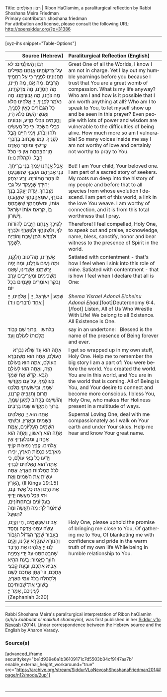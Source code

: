 <html>
<head></head>
<body>
Title: רִבּוֹן הָעוֹלָמִים | Ribon HaOlamim, a paraliturgical reflection by Rabbi Shoshana Meira Friedman<br />
Primary contributor: shoshana.friedman<br />
For attribution and license, please consult the following URL: <a href="http://opensiddur.org/?p=31386">http://opensiddur.org/?p=31386</a>
<p />
<hr />

[xyz-ihs snippet="Table-Options"]<table style="margin-left: auto; margin-right: auto;" class="draggable">
<thead><tr><th id="x" style="text-align: right;">Source (Hebrew)</th><th style="text-align: left;">Paraliturgical Reflection (English)</th></tr></thead>
<tbody>
<tr><td style="vertical-align:top;">
<div class="liturgy" lang="he">
רִבּוֹן הָעוֹלָמִים:
לֹא עַל־צִדְקוֹתֵֽינוּ אֲנַֽחְנוּ מַפִּילִים תַּחֲנוּנֵֽינוּ לְפָנֶֽיךָ
כִּי עַל רַחֲמֶֽיךָ הָרַבִּים.
מָה אָֽנוּ, מֶה חַיֵּֽינוּ,
מֶה חַסְדֵּֽנוּ, מַה צִּדְקֹתֵֽינוּ, מַה כֹּחֵֽנוּ, מַה גְּבוּרָתֵֽנוּ.
מַה נּאֹמַר לְפָנֶֽיךָ, יְיָ אֱלֹהֵֽינוּ
הֲלֹא כָּל הַגִּבּוֹרִים כְּאַֽיִן לְפָנֶֽיךָ,
וְאַנְשֵׁי הַשֵּׁם כְּלֹא הָיוּ,
וַחֲכָמִים כִּבְלִי מַדָּע,
וּנְבוֹנִים כִּבְלִי הַשְׂכֵּל.
כִּי כָּל מַעֲשֵׂינוּ תֹּהוּ וָבֹהוּ,
וִימֵי חַיֵּינוּ הֶֽבֶל לְפָנֶֽיךָ.
כְּמוֹ שֶׁכָּתוּב בְּדִבְרֵי קָדְשְׁךָ
וּמוֹתַר הָאָדָם מִן־הַבְּהֵמָה אָֽיִן כִּי הַכֹּל הָֽבֶל. <span class="citation">(קהלת נו:ז)</span> 
</span></div></td>
 
<td style="vertical-align:top;">
<div class="english" lang="en">
Great One of all the Worlds, I know I am not in charge.  
Yet I lay out my humble yearnings before you 
because I trust that You are a great womb of compassion.  
What is my life anyway?  
Who am I and how is it possible that I am worth anything at all?  
Who am I to speak to You, to let myself show up and be seen in this prayer?  
Even people with lots of power and wisdom are vulnerable to the difficulties of being alive.
How much more so am I vulnerable!  
So many voices inside me say I am not worthy of love
and certainly not worthy to pray to You.  
</div></td></tr>


<tr><td style="vertical-align:top;">
<div class="liturgy" lang="he">
אֲבָל 
אֲנַֽחְנוּ עַמְּךָ בְּנֵי בְרִיתֶךָ.
בְּנֵי אַבְרָהָם אֹהַבְךָ שֶׁנִּשְׁבַּֽעְתָּ לּוֹ בְּהַר הַמּוֹרִיָּה.
זֶרַע יִצְחָק יְחִידְךָ שֶׁנֶּעֱקַד עַל גַּבֵּי מִזְבַּחֶךָ.
עֲדַת יַעֲקֹב בִּנְךָ בְּכוֹרֶֽךָ,
שֶׁמֵּאַהֲבָתְךָ שֶׁאָהַֽבְתָּ אוֹתוֹ,
וּמִשִּׂמְחָתְךָ שֶׁשָּׂמַֽחְתָּ בּוֹ,
קָרָֽאתָ אוֹתוֹ יִשְׂרָאֵל וִישׁוּרוּן.
</span></div></td>
 
<td style="vertical-align:top;">
<div class="english" lang="en">
But! 
I am Your child, Your beloved one.  
I am part of a sacred story of seekers.  
My roots run deep into the history of my people
and before that to all species from whose evolution I descend.  
I am part of this world, a link in the love You weave. 
I am worthy of connection, and it is from this total worthiness that I pray.
</div></td></tr>


<tr><td style="vertical-align:top;">
<div class="liturgy" lang="he">
לְפִיכָךְ 
אֲנַחְנוּ חַיָּבִים לְהוֹדוֹת לְךָ, 
וּלְשַׁבֵּחֲךָ וּלְפָאֶרְֽךָ 
וּלְבָרֵךְ וּלְקַדֵּשׁ 
וְלִתֵּן שֶֽׁבַח וְהוֹדָיָה לִשְׁמֶֽךָ. 
</span></div></td>
 
<td style="vertical-align:top;">
<div class="english" lang="en">
Therefore!
I feel compelled, Holy One, to speak out and praise, 
acknowledge, name,
bless, sanctify,
honor and bear witness to the presence of Spirit in the world.  
</div></td></tr>


<tr><td style="vertical-align:top;">
<div class="liturgy" lang="he">
אַשְׁרֵֽינוּ, מַה־טּוֹב חֶלְקֵֽנוּ, וּמַה נָּעִים גּוֹרָלֵֽנוּ, וּמַה יָּפָה יְרֻשָּׁתֵֽנוּ; 
אַשְׁרֵֽינוּ, שֶׁאָנוּ מַשְׁכִּימִים וּמַעֲרִיבִים עֶרֶב וָבֹקֶר וְאוֹמְרִים פַּעֲמַיִם בְּכָל יוֹם׃
</span></div></td>
 
<td style="vertical-align:top;">
<div class="english" lang="en">
Satiated with contentment - that's how I feel when I sink into this role of mine.  
Satiated with contentment - that is how I feel when I declare that all is One: 
</div></td></tr>


<tr><td style="vertical-align:top;">
<div class="liturgy" lang="he">
שְׁמַע | יִשְׂרָאֵל, יְיָ | אֱלֹהֵֽינוּ, יְיָ | אֶחָד׃ <span class="citation">(דברים ו:ד)</span>
</span></div></td>
 
<td style="vertical-align:top;">
<div class="english" lang="en">
<em>Shema Yisrael Adonai Eloheinu Adonai Eḥad</em>.[foot]Deuteronomy 6:4.[/foot]  
Listen, All of Us Who Wrestle With Life!  We belong to all Existence. All Existence is One.
</div></td></tr>


<tr><td style="vertical-align:top;">
<div class="liturgy" lang="he">
<span class="instruction">בלחש:</span>
&nbsp;
בָּרוּךְ שֵׁם כְּבוֹד מַלְכוּתוֹ לְעוֹלָם וָעֶד׃
</span></div></td>
 
<td style="vertical-align:top;">
<div class="english" lang="en">
<span class="instruction">say in an undertone:</span>
&nbsp;
Blessed is the name of the presence of Being forever and ever.
</div></td></tr>


<tr><td style="vertical-align:top;">
<div class="liturgy" lang="he">
&nbsp;
&nbsp;
אַתָּה הוּא עַד שֶׁלֹּא נִבְרָא הָעוֹלָם, 
אַתָּה הוּא מִשֶּׁנִּבְרָא הָעוֹלָם, 
אַתָּה הוּא בָּעוֹלָם הַזֶּה, וְאַתָּה הוּא לָעוֹלָם הַבָּא. 
קַדֵּשׁ אֶת שִׁמְךָ בָּעוֹלָמֶךָ, עַל עַם מַקְדִּשֵׁי שְׁמֶךָ, וּבִישׁוֹעָתְךָ מַלְכֵּנוּ תְּרוּם וְתַגְבִּיהַּ קַרְנֵנוּ, 
וְהוֹשִׁיעֵנוּ בְּקָרוֹב לְמַעַן שְׁמֶֽךָ, בָּרוּךְ הַמְקַדֵּשׁ שְׁמוֹ בָּרַבִּים׃
</span></div></td>
 
<td style="vertical-align:top;">
<div class="english" lang="en">
I get so wrapped up in my own stuff, Holy One.  
Help me to remember the big story I am a part of: 
You were before the world.  
You created the world. 
You are in this world, and You are in the world that is coming. 
All of Being is You, and Your desire to connect and become more conscious. 
I bless You, Holy One, who makes Her Holiness present in a multitude of ways.
</div></td></tr>


<tr><td style="vertical-align:top;">
<div class="liturgy" lang="he">
אַתָּה הוּא יְיָ הָאֶלֹהִים בַּשָּׁמַיִם וּבָאָרֶץ, וּבִשְׁמֵי הַשָּׁמַֽיִם הָעֶלְיוֹנִים, 
אֱמֶת אַתָּה הוּא רִאשׁוֹן, וְאַתָּה הוּא אַחֲרוֹן, וּמִבַּלְעָדֶֽיךָ אֵין אֱלֹהִים. 
קַבֵּץ נְפוּצוֹת קוֶֹיךָ מֵאַרְבַּע כַּנְפוֹת הָאָרֶץ, יַכִּירוּ וְיֵדְעוּ כָּל בָּאֵי עוֹלָם, 
כִּי אַתָּה־הוּא הָאֱלֹהִים לְבַדְּךָ לְכֹל מַמְלְכוֹת הָאָרֶץ. 
אַתָּה עָשִׂיתָ אֶת הַשָּׁמַיִם וְאֶת הָאָרֶץ, <span class="citation">(II Kings 19:15)</span> 
אֶת הַיָּם וְאֶת כָּל אֲשֶׁר בָּם, 
וּמִי בְּכׇל מַעֲשֵֹה יָדֶֽיךָ בָּעֶלְיוֹנִים וּבַתַּחְתּוֹנִים, 
שֶׁיּֽאֹמַר לְךָ: מַה תַּעֲשֶֹה וּמַה תִּפְעָל? 
</span></div></td>
 
<td style="vertical-align:top;">
<div class="english" lang="en">
Supernal Loving One, 
deal with me compassionately as I walk on Your earth and under Your skies.
Help me hear and know Your great name.
</div></td></tr>


<tr><td style="vertical-align:top;">
<div class="liturgy" lang="he">
אָבִינוּ שֶׁבַּשָּׁמַֽיִם, חַי וְקַיָּם, 
עֲשֵֹה עִמָּֽנוּ צְדָקָה וָחֶסֶד בַּעֲבוּר שִׁמְךָ הַגָּדוֹל הַגִּבּוֹר וְהַנּוֹרָא שֶׁנִּקְרָא עָלֵינוּ, 
וְקַיֶּם לָנוּ יְיָ אֱלֹהֵינוּ אֶת הַדָּבָר שֶׁהִבְטַחְתָּנוּ עַל יְדֵי צְפַנְיָה חוֹזָךְ כָּאָמוּר: 
בָּעֵת הַהִיא אָבִיא אֶתְכֶם, וּבָעֵת קַבְּצִי אֶתְכֶם, 
כִּי־אֶתֵּן אֶתְכֶם לְשֵׁם וְלִתְהִלָּה בְּכֹל עַמֵּי הָאָרֶץ, 
בְּשׁוּבִי אֶת־שְׁבוּתֵיכֶם לְעֵינֵיכֶם, אָמַר יְיָ׃ <span class="citation">(Zephaniah 3:20)</span>
</span></div></td>
 
<td style="vertical-align:top;">
<div class="english" lang="en">
Holy One, 
please uphold the promise of bringing me close to You,
Of gathering me to You,
Of blanketing me with confidence and pride in the warm truth of my own life
While being in humble relationship to You.
</div></td></tr>
</tbody></table>

<hr />

Rabbi Shoshana Meira's paraliturgical interpretation of Ribon haOlamim (a/k/a <em>kabbalat ol malkhut shamayim</em>), was first published in her <a href="/?p=9556">Siddur v'lo Nevosh</a> (2014). Linear correspondence between the Hebrew source and the English by Aharon Varady.

<h3>Source(s)</h3>

[advanced_iframe securitykey="be1d939e6a1b36109171c7d5503b34cf9147aa7b" enable_external_height_workaround="true" src="https://archive.org/stream/SiddurVLoNevoshShoshanaFriedman2014#page/n12/mode/2up"]

&nbsp;

<hr />

&nbsp;
</body>
</html>